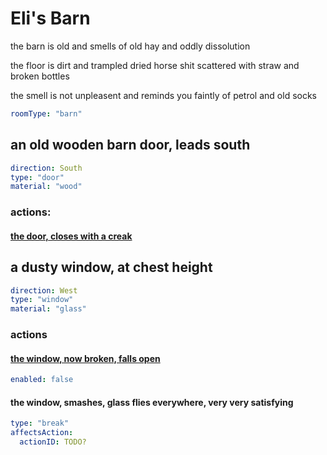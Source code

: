 # Eli's Barn

the barn is old and smells of old hay and oddly dissolution

the floor is dirt and trampled dried horse shit scattered with straw and broken bottles

the smell is not unpleasent and reminds you faintly of petrol and old socks

```yaml
roomType: "barn"
```

## an old wooden barn door, leads south

```yaml
direction: South
type: "door"
material: "wood"
```

### actions:

#### [the door, closes with a creak](bensons-plain.md)

## a dusty window, at chest height

```yaml
direction: West
type: "window"
material: "glass"
```

### actions

#### [the window, now broken, falls open](elis-forge.md)

```yaml
enabled: false
```

#### the window, smashes, glass flies everywhere, very very satisfying

```yaml
type: "break"
affectsAction:
  actionID: TODO?
```
